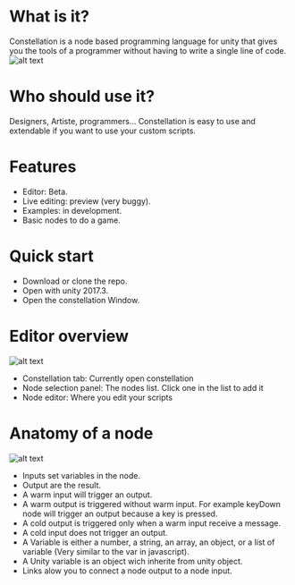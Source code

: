 # What is it?
Constellation is a node based programming language for unity that gives you the tools of a programmer without having to write a single line of code. 
![alt text](https://static.wixstatic.com/media/cbe6c9_c583619449df44bbb2a89427973123a3~mv2.png/v1/fill/w_897,h_715,al_c,usm_0.66_1.00_0.01/cbe6c9_c583619449df44bbb2a89427973123a3~mv2.png)

# Who should use it?
Designers, Artiste, programmers... Constellation is easy to use and extendable if you want to use your custom scripts.

# Features
- Editor: Beta.
- Live editing: preview (very buggy).
- Examples: in development.
- Basic nodes to do a game.

# Quick start
- Download or clone the repo.
- Open with unity 2017.3.
- Open the constellation Window.

# Editor overview
![alt text](https://static.wixstatic.com/media/cbe6c9_88e6cc8d9fde4f9099d8d5f6402861c1~mv2.png/v1/fill/w_767,h_413,al_c,usm_0.66_1.00_0.01/cbe6c9_88e6cc8d9fde4f9099d8d5f6402861c1~mv2.png)
- Constellation tab:  Currently open constellation
- Node selection panel: The nodes list. Click one in the list to add it
- Node editor: Where you edit your scripts

# Anatomy of a node
![alt text](https://static.wixstatic.com/media/cbe6c9_908c53aaea714a2e8c80f5515578e157~mv2.png/v1/fill/w_600,h_233,al_c,usm_0.66_1.00_0.01/cbe6c9_908c53aaea714a2e8c80f5515578e157~mv2.png)
- Inputs set variables in the node.
- Output are the result.
- A warm input will trigger an output.
- A warm output is triggered without warm input. For example keyDown node will trigger an output because a key is pressed.
- A cold output is triggered only when a warm input receive a message.
- A cold input does not trigger an output.
- A Variable is either a number, a string, an array, an object, or a list of variable (Very similar to the var in javascript).
- A Unity variable is an object wich inherite from unity object.
- Links alow you to connect a node output to a node input.

